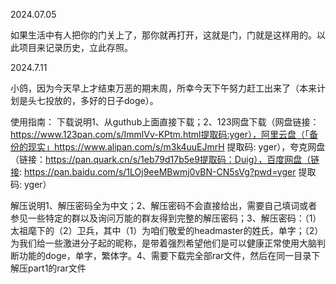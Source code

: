 2024.07.05

如果生活中有人把你的门关上了，那你就再打开，这就是门，门就是这样用的。以此项目来记录历史，立此存照。

2024.7.11

小鸽，因为今天早上才结束万恶的期末周，所幸今天下午努力赶工出来了（本来计划是头七投放的，多好的日子doge）。

使用指南：
下载说明1、从guthub上面直接下载；2、123网盘下载（网盘链接：https://www.123pan.com/s/ImmlVv-KPtm.html提取码:yger），阿里云盘（「备份的现实」https://www.alipan.com/s/m3k4uuEJmrH
提取码: yger），夸克网盘（链接：https://pan.quark.cn/s/1eb79d17b5e9提取码：Duig），百度网盘（链接: https://pan.baidu.com/s/1LOj9eeMBwmj0vBN-CN5sVg?pwd=yger 提取码: yger）


解压说明1、解压密码全为中文；2、解压密码不会直接给出，需要自己填词或者参见一些特定的群以及询问万能的群友得到完整的解压密码；3、解压密码：（1）太祖麾下的（2）卫兵，其中（1）为咱们敬爱的headmaster的姓氏，单字；（2）为我们给一些激进分子起的昵称，是带着强烈希望他们是可以健康正常使用大脑判断功能的doge，单字，繁体字。4、需要下载完全部rar文件，然后在同一目录下解压part1的rar文件
